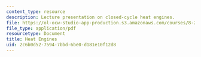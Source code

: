 ```yaml
---
content_type: resource
description: Lecture presentation on closed-cycle heat engines.
file: https://ol-ocw-studio-app-production.s3.amazonaws.com/courses/8-21-the-physics-of-energy-fall-2009/2c6b0d5275947bbd6be0d181e10f12d8_MIT8_21s09_lec09.pdf
file_type: application/pdf
resourcetype: Document
title: Heat Engines
uid: 2c6b0d52-7594-7bbd-6be0-d181e10f12d8
---
```

